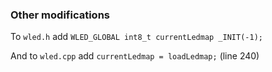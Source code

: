 ### Other modifications
To `wled.h` add `WLED_GLOBAL int8_t currentLedmap _INIT(-1);`

And to `wled.cpp` add `currentLedmap = loadLedmap;` (line 240)
